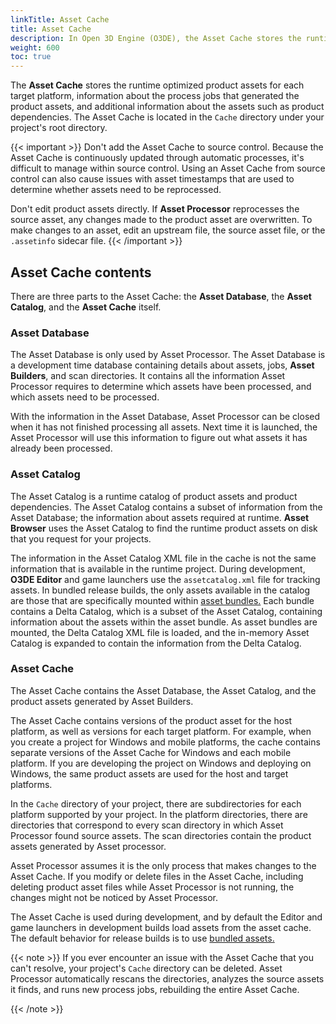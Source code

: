 ```yaml
---
linkTitle: Asset Cache 
title: Asset Cache
description: In Open 3D Engine (O3DE), the Asset Cache stores the runtime optimized product assets for your project, as well as process job and dependency information.
weight: 600
toc: true
---
```


The **Asset Cache** stores the runtime optimized product assets for each target platform, information about the process jobs that generated the product assets, and additional information about the assets such as product dependencies. The Asset Cache is located in the `Cache` directory under your project's root directory.

{{< important >}}
Don't add the Asset Cache to source control. Because the Asset Cache is continuously updated through automatic processes, it's difficult to manage within source control. Using an Asset Cache from source control can also cause issues with asset timestamps that are used to determine whether assets need to be reprocessed.

Don't edit product assets directly. If **Asset Processor** reprocesses the source asset, any changes made to the product asset are overwritten. To make changes to an asset, edit an upstream file, the source asset file, or the `.assetinfo` sidecar file.
{{< /important >}}

## Asset Cache contents

There are three parts to the Asset Cache: the **Asset Database**, the **Asset Catalog**, and the **Asset Cache** itself.


### Asset Database

The Asset Database is only used by Asset Processor. The Asset Database is a development time database containing details about assets, jobs, **Asset Builders**, and scan directories. It contains all the information Asset Processor requires to determine which assets have been processed, and which assets need to be processed.

With the information in the Asset Database, Asset Processor can be closed when it has not finished processing all assets. Next time it is launched, the Asset Processor will use this information to figure out what assets it has already been processed. 

### Asset Catalog

The Asset Catalog is a runtime catalog of product assets and product dependencies. The Asset Catalog contains a subset of information from the Asset Database; the information about assets required at runtime. **Asset Browser** uses the Asset Catalog to find the runtime product assets on disk that you request for your projects. 

The information in the Asset Catalog XML file in the cache is not the same information that is available in the runtime project. During development, **O3DE Editor** and game launchers use the `assetcatalog.xml` file for tracking assets. In bundled release builds, the only assets available in the catalog are those that are specifically mounted within [asset bundles.](/docs/user-guide/packaging/asset-bundler/) Each bundle contains a Delta Catalog, which is a subset of the Asset Catalog, containing information about the assets within the asset bundle. As asset bundles are mounted, the Delta Catalog XML file is loaded, and the in-memory Asset Catalog is expanded to contain the information from the Delta Catalog.

### Asset Cache

The Asset Cache contains the Asset Database, the Asset Catalog, and the product assets generated by Asset Builders.

The Asset Cache contains versions of the product asset for the host platform, as well as versions for each target platform. For example, when you create a project for Windows and mobile platforms, the cache contains separate versions of the Asset Cache for Windows and each mobile platform. If you are developing the project on Windows and deploying on Windows, the same product assets are used for the host and target platforms.

In the `Cache` directory of your project, there are subdirectories for each platform supported by your project. In the platform directories, there are directories that correspond to every scan directory in which Asset Processor found source assets. The scan directories contain the product assets generated by Asset processor.

Asset Processor assumes it is the only process that makes changes to the Asset Cache. If you modify or delete files in the Asset Cache, including deleting product asset files while Asset Processor is not running, the changes might not be noticed by Asset Processor.

The Asset Cache is used during development, and by default the Editor and game launchers in development builds load assets from the asset cache. The default behavior for release builds is to use [bundled assets.](/docs/user-guide/packaging/asset-bundler/)

{{< note >}}
If you ever encounter an issue with the Asset Cache that you can't resolve, your project's `Cache` directory can be deleted. Asset Processor automatically rescans the directories, analyzes the source assets it finds, and runs new process jobs, rebuilding the entire Asset Cache.

{{< /note >}}

